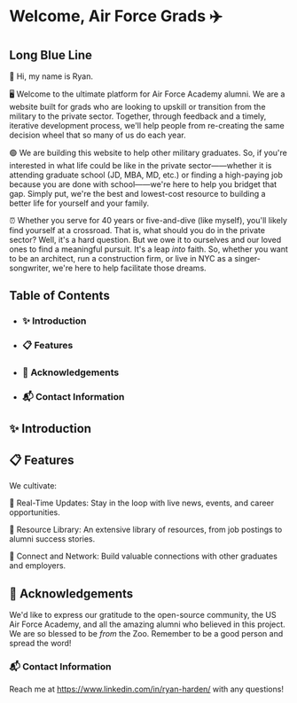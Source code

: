 # Welcome, Air Force Grads ✈️

##  Long Blue Line
👋 Hi, my name is Ryan.

🖥️ Welcome to the ultimate platform for Air Force Academy alumni. We are a website built for grads who are looking to upskill or transition from the military to the private sector. Together, through feedback and a timely, iterative development process, we'll help people from re-creating the same decision wheel that so many of us do each year. 

🟢 We are building this website to help other military graduates. So, if you're interested in what life could be like in the private sector——whether it is attending graduate school (JD, MBA, MD, etc.) or finding a high-paying job because you are done with school——we're here to help you bridget that gap. Simply put, we're the best and lowest-cost resource to building a better life for yourself and your family. 

⏰ Whether you serve for 40 years or five-and-dive (like myself), you'll likely find yourself at a crossroad. That is, what should you do in the private sector? Well, it's a hard question. But we owe it to ourselves and our loved ones to find a meaningful pursuit. It's a leap _into_ faith. So, whether you want to be an architect, run a construction firm, or live in NYC as a singer-songwriter, we're here to help facilitate those dreams.

##  Table of Contents
- ### ✨ Introduction
- ### 📋 Features
- ### 🙏 Acknowledgements
- ### 📬 Contact Information

## ✨ Introduction

## 📋 Features

We cultivate: 

🚀 Real-Time Updates: Stay in the loop with live news, events, and career opportunities.

📂 Resource Library: An extensive library of resources, from job postings to alumni success stories.

🤝 Connect and Network: Build valuable connections with other graduates and employers.


## 🙏 Acknowledgements

We'd like to express our gratitude to the open-source community, the US Air Force Academy, and all the amazing alumni who believed in this project. We are so blessed to be _from_ the Zoo. Remember to be a good person and spread the word!

### 📬 Contact Information

Reach me at https://www.linkedin.com/in/ryan-harden/ with any questions!
